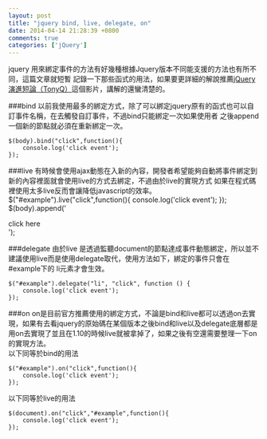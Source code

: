 ```yaml
---
layout: post
title: "jquery bind, live, delegate, on"
date: 2014-04-14 21:28:39 +0800
comments: true
categories: ['jQuery']
---
```


jquery 用來綁定事件的方法有好幾種根據Jquery版本不同能支援的方法也有所不同，這篇文章就短暫
記錄一下那些函式的用法，如果要更詳細的解說推薦[jQuery演進短論（TonyQ）]這個影片，講解的還蠻清楚的。
<!-- more -->

###bind
以前我使用最多的綁定方式，除了可以綁定jquery原有的函式也可以自訂事件名稱，在去觸發自訂事件，不過bind只能綁定一次如果使用者
之後append一個新的節點就必須在重新綁定一次。  

	$(body).bind("click",function(){
		console.log('click event');
	});
###live
有時候會使用ajax動態在入新的內容，開發者希望能夠自動將事件綁定到新的內容裡面就會使用live的方式去綁定，不過由於live的實現方式
如果在程式碼裡使用太多live反而會讓降低javascript的效率。
	$("#example").live("click",function(){
		console.log('click event');
	});
	$(body).append('<div id = "example"> click here</div>');

###delegate
由於live 是透過監聽document的節點達成事件動態綁定，所以並不建議使用live而是使用delegate取代，使用方法如下，綁定的事件只會在#example下的
li元素才會生效。

	$("#example").delegate("li", "click", function () {  
		console.log('click event');
	});  

###on
on是目前官方推薦使用的綁定方式，不論是bind和live都可以透過on去實現，如果有去看jquery的原始碼在某個版本之後bind和live以及delegate底層都是
用on去實現了並且在1.10的時候live就被拿掉了，如果之後有空還需要整理一下on的實現方法。  
以下同等於bind的用法

	$("#example").on("click",function(){
		console.log('click event');
	});

以下同等於live的用法

	$(document).on("click","#example",function(){
		console.log('click event');
	});


 


[jQuery演進短論（TonyQ）]: http://www.youtube.com/watch?v=znroW8mH07o